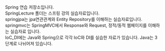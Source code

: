 Spring 연습 저장소입니다.
<br>
SpringLecture 폴더는 스프링 강의 실습자료입니다.
<br>
springjpa는 jpa연관관계와 Entity Repository를 이해하는 실습자료입니다.
<br>
springmvc는 SpringMVC에서 Response와 Request, 정적/동적 웹페이지를 이해하는 실습자료 입니다.
<br>
IoC_DI에는 Java와 Spring으로 각각 IoC와 DI를 실습한 자료가 있습니다. Java는 3단계로 나뉘어져 있습니다.
